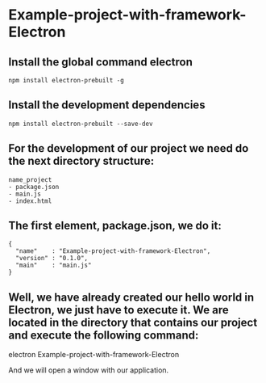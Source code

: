 # Example-project-with-framework-Electron

## Install the global command electron
`npm install electron-prebuilt -g`

## Install the development dependencies
`npm install electron-prebuilt --save-dev`

## For the development of our project we need do the next directory structure:

```
name_project
- package.json
- main.js
- index.html
```

## The first element, package.json, we do it:

```
{
  "name"    : "Example-project-with-framework-Electron",
  "version" : "0.1.0",
  "main"    : "main.js"
}
```

## Well, we have already created our hello world in Electron, we just have to execute it. We are located in the directory that contains our project and execute the following command:

electron Example-project-with-framework-Electron

And we will open a window with our application.
